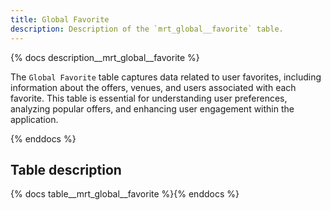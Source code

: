 ```yaml
---
title: Global Favorite
description: Description of the `mrt_global__favorite` table.
---
```


{% docs description__mrt_global__favorite %}

The `Global Favorite` table captures data related to user favorites, including information about the offers, venues, and users associated with each favorite. This table is essential for understanding user preferences, analyzing popular offers, and enhancing user engagement within the application.

{% enddocs %}

## Table description

{% docs table__mrt_global__favorite %}{% enddocs %}
